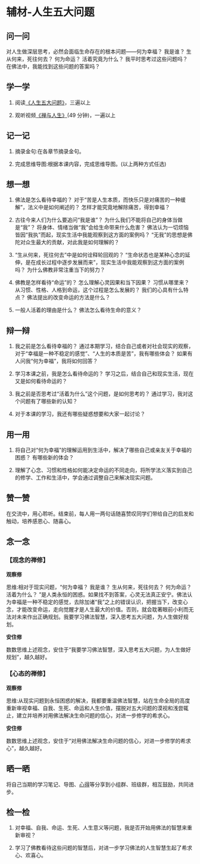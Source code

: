 # 辅材-人生五大问题

## 问一问

对人生做深层思考，必然会面临生命存在的根本问题——何为幸福？
我是谁？
生从何来，死往何去？
何为命运？
活着究竟为什么？
我平时思考过这些问题吗？
在佛法中，我能找到这些问题的答案吗？

## 学一学

1. 阅读[《人生五大问题》](.)，三遍以上

2. 观听视频[《禅与人生》](https://www.youtube.com/watch?v=WxBLXseDmgc)(49 分钟)，一遍以上

## 记一记

1. 摘录金句:在各章节摘录金句。

2. 完成思维导图:根据本课内容，完成思维导图。(以上两种方式任选)

## 想一想

1. 佛法是怎么看待幸福的？
   对于“苦是人生本质，而快乐只是对痛苦的一种缓解”，法义中是如何阐述的？
   怎样才能究竟地解除痛苦，得到幸福？

2. 古往今来人们为什么要追问“我是谁”？
   为什么我们不能将自己的身体当做是“我”？
   将身体、情绪当做“我”会给生命带来什么危害？
   佛法认为一切烦恼皆因“我执”而起，现实生活中我能观察到这方面的案例吗？
   “无我”的思想是佛陀对众生最大的贡献，对此我是如何理解的？

3. “生从何来，死往何去”中是如何诠释轮回观的？
   “生命状态也是某种心念的延伸，是在成长过程中逐步发展而来”，现实生活中我能观察到这方面的案例吗？
   为什么佛教非常注重当下的努力？

4. 佛教是怎样看待“命运”的？
   怎么理解心灵因果和当下因果？
   习惯从哪里来？
   从习惯、性格、人格到命运，这个过程是怎么发展的？
   我们的心具有什么特点？
   佛法提出的改变命运的方法是什么？

5. 一般人活着的理由是什么？
   佛法怎么看待生命的意义？

## 辩一辩

1. 我之前是怎么看待幸福的？
   通过本期学习，结合自己或者对社会现实的观察，对于“幸福是一种不稳定的感觉”、“人生的本质是苦”，我有哪些体会？
   如果有人问我“何为幸福”，我将如何回答？

2. 学习本课之前，我是怎么看待命运的？
   学习之后，结合自己和现实生活，现在又是如何看待命运的？

3. 我之前是否思考过“活着为什么”这个问题，是如何思考的？
   通过学习，我对这个问题有了哪些新的认知？

4. 对于本课的学习，我还有哪些疑惑想要和大家一起讨论？

## 用一用

1. 将自己对“何为幸福”的理解运用到生活中，解决了哪些自己或亲友关于幸福的困惑？
   有哪些新的体会？

2. 理解了心念、习惯和性格如何能决定命运的不同走向，将所学法义落实到自己的修学、工作和生活中，学会通过调整自己来解决现实问题。

## 赞一赞

在交流中，用心聆听。结束前，每人用一两句话随喜赞叹同学们带给自己的启发和触动，培养感恩心、随喜心。

## 念一念

### 【观念的禅修】

**观察修**

思维:相对于现实问题，“何为幸福？
我是谁？
生从何来，死往何去？
何为命运？
活着为什么？
”是人类永恒的困惑。如果找不到答案，心灵无法真正安宁。佛法认为幸福是一种不稳定的感觉，去除加诸“我”之上的错误认识，把握当下，改变心念，才能改变命运，走向觉醒才是人生最大的价值。否则，就会耽著眼前小利而无法对未来作出正确规划。我要学习佛法智慧，深入思考五大问题，为人生做好规划。

**安住修**

数数思维上述观念，安住于“我要学习佛法智慧，深入思考五大问题，为人生做好规划”，越久越好。

### 【心态的禅修】

**观察修**

思维:从现实问题到永恒困惑的解决，我都要重温佛法智慧，站在生命全局的高度重新审视幸福、自我、生死、命运和人生价值，摆脱对五大问题的漠视和浅尝辄止，建立并培养对用佛法解决生命问题的信心，对进一步修学的希求心。

**安住修**

数数思维上述观念，安住于“对用佛法解决生命问题的信心，对进一步修学的希求心”，越久越好。

## 晒一晒

将自己当期的学习笔记、导图、[心得](share)等分享到小组群、班级群，相互鼓励，共同进步。

## 检一检

1. 对幸福、自我、命运、生死、人生意义等问题，我是否开始用佛法的智慧来重新审视？

2. 学习了佛教看待这些问题的智慧后，对进一步学习佛法的人生智慧生起了希求心、欢喜心。

